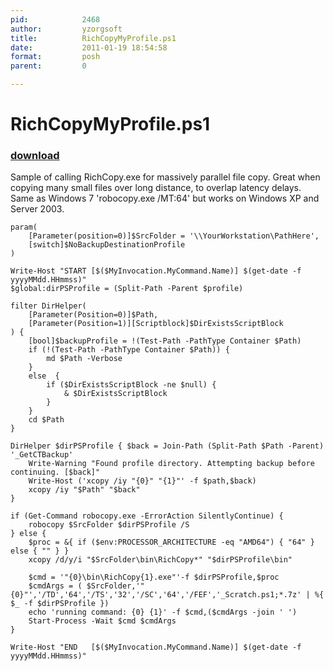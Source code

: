 ```yaml
---
pid:            2468
author:         yzorgsoft
title:          RichCopyMyProfile.ps1
date:           2011-01-19 18:54:58
format:         posh
parent:         0

---
```


# RichCopyMyProfile.ps1

### [download](Scripts\2468.ps1)

Sample of calling RichCopy.exe for massively parallel file copy.  Great when copying many small files over long distance, to overlap latency delays. Same as Windows 7 'robocopy.exe /MT:64' but works on Windows XP and Server 2003.

```posh
param(
    [Parameter(position=0)]$SrcFolder = '\\YourWorkstation\PathHere',
    [switch]$NoBackupDestinationProfile
)

Write-Host "START [$($MyInvocation.MyCommand.Name)] $(get-date -f yyyyMMdd.HHmmss)"
$global:dirPSProfile = (Split-Path -Parent $profile)

filter DirHelper(
    [Parameter(Position=0)]$Path,
    [Parameter(Position=1)][Scriptblock]$DirExistsScriptBlock
) {
    [bool]$backupProfile = !(Test-Path -PathType Container $Path)
    if (!(Test-Path -PathType Container $Path)) {
        md $Path -Verbose
    }
    else  {
        if ($DirExistsScriptBlock -ne $null) {
            & $DirExistsScriptBlock
        }
    }
    cd $Path
}

DirHelper $dirPSProfile { $back = Join-Path (Split-Path $Path -Parent) '_GetCTBackup'
    Write-Warning "Found profile directory. Attempting backup before continuing. [$back]"
    Write-Host ('xcopy /iy "{0}" "{1}"' -f $path,$back)
    xcopy /iy "$Path" "$back"
}

if (Get-Command robocopy.exe -ErrorAction SilentlyContinue) {
    robocopy $SrcFolder $dirPSProfile /S
} else {
    $proc = &{ if ($env:PROCESSOR_ARCHITECTURE -eq "AMD64") { "64" } else { "" } }
    xcopy /d/y/i "$SrcFolder\bin\RichCopy*" "$dirPSProfile\bin"
    
    $cmd = '"{0}\bin\RichCopy{1}.exe"'-f $dirPSProfile,$proc
    $cmdArgs = ( $SrcFolder,'"{0}"','/TD','64','/TS','32','/SC','64','/FEF','_Scratch.ps1;*.7z' | %{ $_ -f $dirPSProfile })
    echo 'running command: {0} {1}' -f $cmd,($cmdArgs -join ' ')
    Start-Process -Wait $cmd $cmdArgs
}

Write-Host "END   [$($MyInvocation.MyCommand.Name)] $(get-date -f yyyyMMdd.HHmmss)"

```
